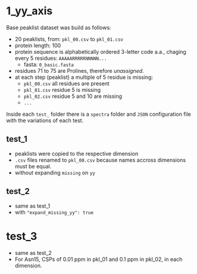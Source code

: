 # 1_yy_axis

Base peaklist dataset was build as follows:

- 20 peaklists, from: `pkl_00.csv` to `pkl_01.csv`
- protein length: 100
- protein sequence is alphabetically ordered 3-letter code a.a., chaging every 5 residues: `AAAAARRRRRNNNNN...`
    - fasta: `0_basic.fasta`
- residues 71 to 75 are Prolines, therefore _unassigned_.
- at each step (peaklist) a multiple of 5 residue is missing:
    - `pkl_00.csv` all residues are present
    - `pkl_01.csv` residue 5 is missing
    - `pkl_02.csv` residue 5 and 10 are missing
    - `...`

Inside each `test_` folder there is a `spectra` folder and `JSON` configuration file with the variations of each test.

## test_1

- peaklists were copied to the respective dimension
- `.csv` files renamed to `pkl_00.csv` because names accross dimensions must be equal.
- without expanding `missing` on `yy`

## test_2

- same as test_1
- with `"expand_missing_yy": true`

# test_3

- same as test_2
- For Asn15, CSPs of 0.01 ppm in pkl_01 and 0.1 ppm in pkl_02, in each dimension.
